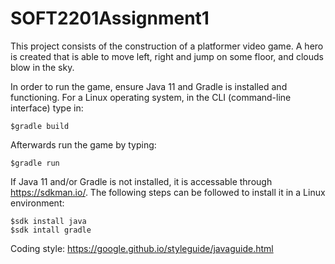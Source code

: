 # SOFT2201Assignment1
This project consists of the construction of a platformer video game.
A hero is created that is able to move left, right and jump on some floor,
and clouds blow in the sky.

In order to run the game, ensure Java 11 and Gradle is installed and functioning.
For a Linux operating system, in the CLI (command-line interface) type in: 

	$gradle build

Afterwards run the game by typing:

	$gradle run

If Java 11 and/or Gradle is not installed, it is accessable through 
https://sdkman.io/. The following steps can be followed to install it in a Linux 
environment:
	
	$sdk install java
	$sdk intall gradle

Coding style:
https://google.github.io/styleguide/javaguide.html
